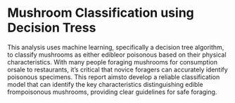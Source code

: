 # Mushroom Classification using Decision Tress
This analysis uses machine learning, specifically a decision tree algorithm, to classify mushrooms as either edibleor poisonous based on their physical characteristics. With many people foraging mushrooms for consumption orsale to restaurants, it’s critical that novice foragers can accurately identify poisonous specimens. This report aimsto develop a reliable classification model that can identify the key characteristics distinguishing edible frompoisonous mushrooms, providing clear guidelines for safe foraging.
